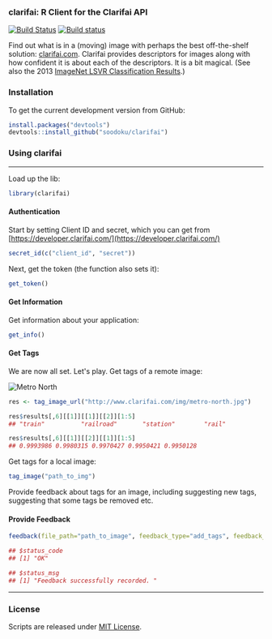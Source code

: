 ### clarifai: R Client for the Clarifai API

[![Build Status](https://travis-ci.org/soodoku/clarifai.svg?branch=master)](https://travis-ci.org/soodoku/clarifai)
[![Build status](https://ci.appveyor.com/api/projects/status/4aa0x74ggm51075o?svg=true)](https://ci.appveyor.com/project/soodoku/clarifai)

Find out what is in a (moving) image with perhaps the best off-the-shelf solution: [clarifai.com](http://clarifai.com). Clarifai provides descriptors for images along with how confident it is about each of the descriptors. It is a bit magical. (See also the 2013 [ImageNet LSVR Classification Results](http://www.image-net.org/challenges/LSVRC/2013/results.php).)

### Installation

To get the current development version from GitHub:

```r
install.packages("devtools")
devtools::install_github("soodoku/clarifai")
```


### Using clarifai
-----------------------------------

Load up the lib:
```r
library(clarifai)
```

#### Authentication

Start by setting Client ID and secret, which you can get from [https://developer.clarifai.com/](https://developer.clarifai.com/)
```r
secret_id(c("client_id", "secret"))
```

Next, get the token (the function also sets it):
```r
get_token()
```

#### Get Information

Get information about your application:
```r
get_info()
```

#### Get Tags

We are now all set. Let's play. Get tags of a remote image:

![Metro North](https://raw.githubusercontent.com/soodoku/clarifai/master/inst/extdata/metro-north.jpg)

```r
res <- tag_image_url("http://www.clarifai.com/img/metro-north.jpg")

res$results[,6][[1]][[1]][[2]][1:5]
## "train"          "railroad"       "station"        "rail"           "transportation"

res$results[,6][[1]][[2]][[1]][1:5]
## 0.9993986 0.9980315 0.9970427 0.9950421 0.9950128
```

Get tags for a local image:
```r
tag_image("path_to_img")
```

Provide feedback about tags for an image, including suggesting new tags, suggesting that some tags be removed etc. 

#### Provide Feedback

```r
feedback(file_path="path_to_image", feedback_type="add_tags", feedback_value="suggested_tag")

## $status_code
## [1] "OK"

## $status_msg
## [1] "Feedback successfully recorded. "
```

-----------------------------------
### License
Scripts are released under [MIT License](https://opensource.org/licenses/MIT).
